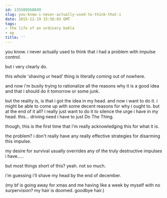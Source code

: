 ```yaml
---
id: 135509568849
slug: you-know-i-never-actually-used-to-think-that-i
date: 2015-12-19 15:56:03 GMT
tags:
- the life of an ordinary bakla
- op
title: ''
---
```

you know. i never actually used to think that i had a problem with impulse control.

but i very clearly do. 

this whole 'shaving ur head' thing is literally coming out of nowhere.

and now i'm busily trying to rationalize all the reasons why it is a good idea and that i should do it tomorrow or some junk.

but the reality is, is that i got the idea in my head. and now i want to do it. i might be able to come up with some decent reasons for why i ought to. but at the end of it all? i really just want to do it to silence the urge i have in my head. this... driving need i have to just Do The Thing.

though, this is the first time that i'm really acknowledging this for what it is.

the problem? i don't really have any really effective strategies for disarming this impulse.

my desire for survival usually overrides any of the truly destructive impulses i have.....

but most things short of this? yeah. not so much.

i'm guessing i'll shave my head by the end of december.

(my bf is going away for xmas and me having like a week by myself with no surpervision? my hair is doomed. goodbye hair.)